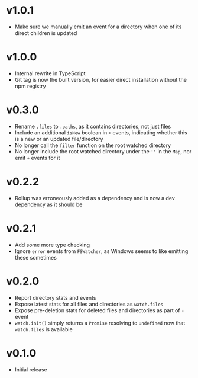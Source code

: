 # v1.0.1

- Make sure we manually emit an event for a directory when one of its direct children is updated

# v1.0.0

- Internal rewrite in TypeScript
- Git tag is now the built version, for easier direct installation without the npm registry

# v0.3.0

- Rename `.files` to `.paths`, as it contains directories, not just files
- Include an additional `isNew` boolean in `+` events, indicating whether this is a new or an updated file/directory
- No longer call the `filter` function on the root watched directory
- No longer include the root watched directory under the `''` in the `Map`, nor emit `+` events for it

# v0.2.2

- Rollup was erroneously added as a dependency and is now a dev dependency as it should be

# v0.2.1

- Add some more type checking
- Ignore `error` events from `FSWatcher`, as Windows seems to like emitting these sometimes

# v0.2.0

- Report directory stats and events
- Expose latest stats for all files and directories as `watch.files`
- Expose pre-deletion stats for deleted files and directories as part of `-` event
- `watch.init()` simply returns a `Promise` resolving to `undefined` now that `watch.files` is available

# v0.1.0

- Initial release
